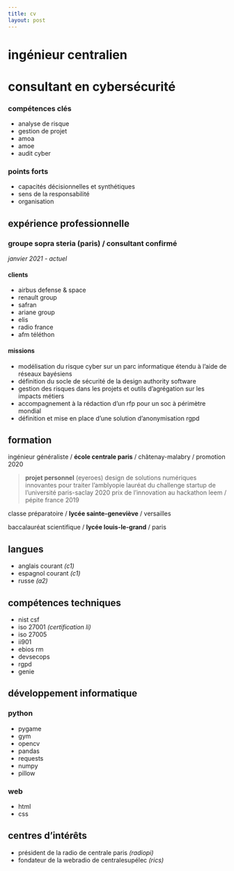 ```yaml
---
title: cv
layout: post
---
```


# ingénieur centralien
# consultant en cybersécurité

### compétences clés

- analyse de risque
- gestion de projet
- amoa
- amoe
- audit cyber

### points forts

- capacités décisionnelles et synthétiques
- sens de la responsabilité
- organisation

## expérience professionnelle

### groupe sopra steria (paris) / consultant confirmé

*janvier 2021 - actuel*

#### clients

- airbus defense & space
- renault group
- safran
- ariane group
- elis
- radio france
- afm téléthon

#### missions

- modélisation du risque cyber sur un parc informatique étendu à l’aide de réseaux bayésiens
- définition du socle de sécurité de la design authority software
- gestion des risques dans les projets et outils d’agrégation sur les impacts métiers
- accompagnement à la rédaction d’un rfp pour un soc à périmètre mondial
- définition et mise en place d’une solution d’anonymisation rgpd

## formation

ingénieur généraliste / **école centrale paris** / châtenay-malabry / promotion 2020

> **projet personnel** (eyeroes)
> design de solutions numériques innovantes pour traiter l’amblyopie
> lauréat du challenge startup de l’université paris-saclay 2020
> prix de l’innovation au hackathon leem / pépite france 2019

classe préparatoire / **lycée sainte-geneviève** / versailles

baccalauréat scientifique / **lycée louis-le-grand** / paris

## langues

- anglais courant *(c1)*
- espagnol courant *(c1)*
- russe *(a2)*

## compétences techniques

- nist csf
- iso 27001 *(certification li)*
- iso 27005
- ii901
- ebios rm
- devsecops
- rgpd
- genie

## développement informatique

### python

- pygame
- gym
- opencv
- pandas
- requests
- numpy
- pillow

### web

- html
- css

## centres d’intérêts

- président de la radio de centrale paris *(radiopi)*
- fondateur de la webradio de centralesupélec *(rics)*
